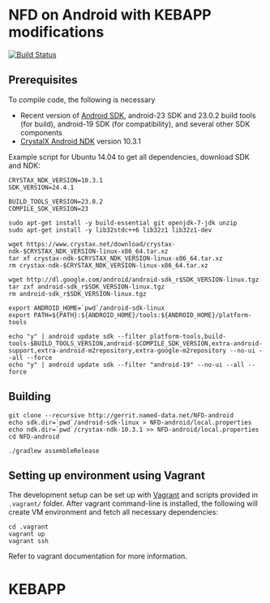 NFD on Android with KEBAPP modifications
========================================

[![Build Status](https://travis-ci.org/named-data-mobile/NFD-android.svg?branch=master)](https://travis-ci.org/named-data-mobile/NFD-android)

## Prerequisites

To compile code, the following is necessary

- Recent version of [Android SDK](http://developer.android.com/sdk/index.html), android-23 SDK
  and 23.0.2 build tools (for build), android-19 SDK (for compatibility), and several other SDK
  components
- [CrystalX Android NDK](https://www.crystax.net/en/download) version 10.3.1

Example script for Ubuntu 14.04 to get all dependencies, download SDK and NDK:

    CRYSTAX_NDK_VERSION=10.3.1
    SDK_VERSION=24.4.1

    BUILD_TOOLS_VERSION=23.0.2
    COMPILE_SDK_VERSION=23

    sudo apt-get install -y build-essential git openjdk-7-jdk unzip
    sudo apt-get install -y lib32stdc++6 lib32z1 lib32z1-dev

    wget https://www.crystax.net/download/crystax-ndk-$CRYSTAX_NDK_VERSION-linux-x86_64.tar.xz
    tar xf crystax-ndk-$CRYSTAX_NDK_VERSION-linux-x86_64.tar.xz
    rm crystax-ndk-$CRYSTAX_NDK_VERSION-linux-x86_64.tar.xz

    wget http://dl.google.com/android/android-sdk_r$SDK_VERSION-linux.tgz
    tar zxf android-sdk_r$SDK_VERSION-linux.tgz
    rm android-sdk_r$SDK_VERSION-linux.tgz

    export ANDROID_HOME=`pwd`/android-sdk-linux
    export PATH=${PATH}:${ANDROID_HOME}/tools:${ANDROID_HOME}/platform-tools

    echo "y" | android update sdk --filter platform-tools,build-tools-$BUILD_TOOLS_VERSION,android-$COMPILE_SDK_VERSION,extra-android-support,extra-android-m2repository,extra-google-m2repository --no-ui --all --force
    echo "y" | android update sdk --filter "android-19" --no-ui --all --force

## Building


    git clone --recursive http://gerrit.named-data.net/NFD-android
    echo sdk.dir=`pwd`/android-sdk-linux > NFD-android/local.properties
    echo ndk.dir=`pwd`/crystax-ndk-10.3.1 >> NFD-android/local.properties
    cd NFD-android

    ./gradlew assembleRelease


## Setting up environment using Vagrant

The development setup can be set up with [Vagrant](https://www.vagrantup.com/) and scripts provided
in `.vagrant/` folder.  After vagrant command-line is installed, the following will create VM
environment and fetch all necessary dependencies:

    cd .vagrant
    vagrant up
    vagrant ssh

Refer to vagrant documentation for more information.
# KEBAPP
